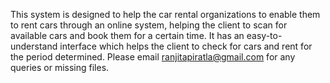 This system is designed to help the car rental organizations to enable them to rent cars through an 
online system, helping the client to scan for available cars and book them for a certain time. It has 
an easy-to-understand interface which helps the client to check for cars and rent for the period
determined.
Please email ranjitapiratla@gmail.com for any queries or missing files.
